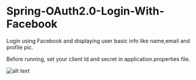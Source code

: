 # Spring-OAuth2.0-Login-With-Facebook
Login using Facebook and displaying user basic info like name,email and profile pic.

Before running, set your client Id and secret in application.properties file.

![alt text](./OAuth2.0/Screenshots/HomePage.png?raw=true "User Info")
